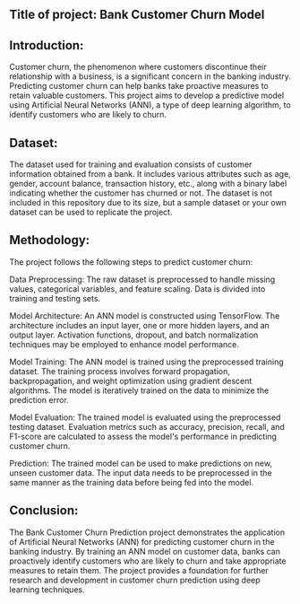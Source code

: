 ## Title of project: Bank Customer Churn Model

## Introduction:
Customer churn, the phenomenon where customers discontinue their relationship with a business, is a significant concern in the banking industry. Predicting customer churn can help banks take proactive measures to retain valuable customers. This project aims to develop a predictive model using Artificial Neural Networks (ANN), a type of deep learning algorithm, to identify customers who are likely to churn.
## Dataset:
The dataset used for training and evaluation consists of customer information obtained from a bank. It includes various attributes such as age, gender, account balance, transaction history, etc., along with a binary label indicating whether the customer has churned or not. The dataset is not included in this repository due to its size, but a sample dataset or your own dataset can be used to replicate the project.
## Methodology:
The project follows the following steps to predict customer churn:

Data Preprocessing: The raw dataset is preprocessed to handle missing values, categorical variables, and feature scaling. Data is divided into training and testing sets.

Model Architecture: An ANN model is constructed using TensorFlow. The architecture includes an input layer, one or more hidden layers, and an output layer. Activation functions, dropout, and batch normalization techniques may be employed to enhance model performance.

Model Training: The ANN model is trained using the preprocessed training dataset. The training process involves forward propagation, backpropagation, and weight optimization using gradient descent algorithms. The model is iteratively trained on the data to minimize the prediction error.

Model Evaluation: The trained model is evaluated using the preprocessed testing dataset. Evaluation metrics such as accuracy, precision, recall, and F1-score are calculated to assess the model's performance in predicting customer churn.

Prediction: The trained model can be used to make predictions on new, unseen customer data. The input data needs to be preprocessed in the same manner as the training data before being fed into the model.

## Conclusion:
The Bank Customer Churn Prediction project demonstrates the application of Artificial Neural Networks (ANN) for predicting customer churn in the banking industry. By training an ANN model on customer data, banks can proactively identify customers who are likely to churn and take appropriate measures to retain them. The project provides a foundation for further research and development in customer churn prediction using deep learning techniques.
